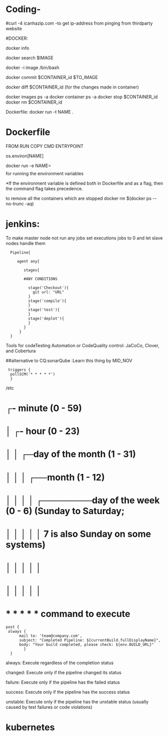 # Coding-

#curl -4 icanhazip.com -to get ip-address from pinging from thirdparty website

#DOCKER:

docker info 

docker search $IMAGE

docker -i image /bin/bash

docker commit $CONTAINER_id $TO_IMAGE

docker diff $CONTAINER_id  (for the changes made in container)

docker images ps -a
docker container ps -a
docker stop $CONTAINER_id
docker rm $CONTAINER_id

Dockerfile:
docker run -t NAME .

# Dockerfile
FROM
RUN
COPY
CMD
ENTRYPOINT

os.environ[NAME]

docker run -e NAME=$$$$ for running the environment variables

*If the environment variable is defined both in Dockerfile and as a flag, then the command flag takes precedence.

to remove all the containers which are stopped
docker rm $(docker ps --no-trunc -aq)





# jenkins:

To make master node not run any jobs set executions jobs to 0 and let slave nodes handle them




      Pipeline{

         agent any{
   
            stages{

            #ANY CONDITIONS

              stage('Checkout'){
                git url: "URL"
              }
              stage('compile'){
              }
              stage('test'){
              }
              stage('deplot'){
              }
            }
          }
      }


Tools for codeTesting Automation or CodeQuality control:
JaCoCo, Clover, and Cobertura

##alternative to CQ:sonarQube  :Learn this thing by MID_NOV
 
     triggers {
      pollSCM('* * * * *')
      }
      
      
/etc
# ┌- minute (0 - 59)
# │ ┌- hour (0 - 23)
# │ │ ┌─day of the month (1 - 31)
# │ │ │ ┌──month (1 - 12)
# │ │ │ │ ┌────────day of the week (0 - 6) (Sunday to Saturday;
# │ │ │ │ │                                   7 is also Sunday on some systems)
# │ │ │ │ │
# │ │ │ │ │
# * * * * * command to execute



    post {
     always {
          mail to: 'team@company.com',
          subject: "Completed Pipeline: ${currentBuild.fullDisplayName}",
          body: "Your build completed, please check: ${env.BUILD_URL}"
            }
      }
always: Execute regardless of the completion status

changed: Execute only if the pipeline changed its status

failure: Execute only if the pipeline has the failed status

success: Execute only if the pipeline has the success status

unstable: Execute only if the pipeline has the unstable status (usually caused by test failures or code violations)





# kubernetes
